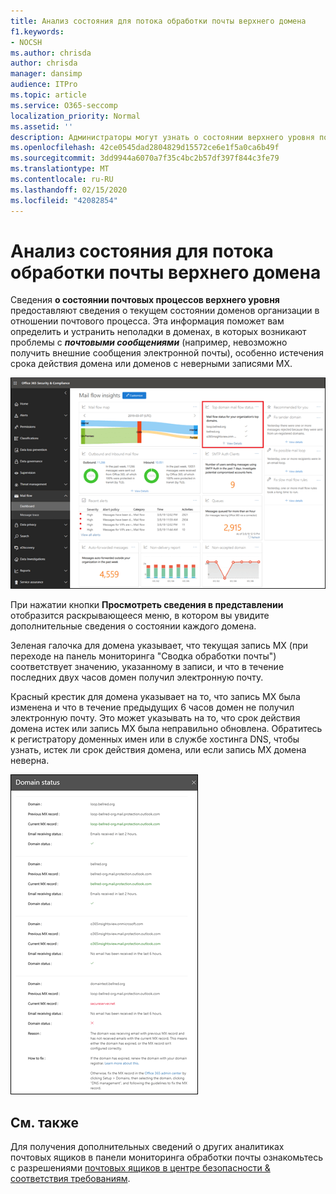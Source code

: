 ```yaml
---
title: Анализ состояния для потока обработки почты верхнего домена
f1.keywords:
- NOCSH
ms.author: chrisda
author: chrisda
manager: dansimp
audience: ITPro
ms.topic: article
ms.service: O365-seccomp
localization_priority: Normal
ms.assetid: ''
description: Администраторы могут узнать о состоянии верхнего уровня почтовых ящиков в почтовых процессах в панели мониторинга "Управление почтовыми сообщениями" в центре безопасности & соответствия требованиям.
ms.openlocfilehash: 42ce0545dad2804829d15572ce6e1f5a0ca6b49f
ms.sourcegitcommit: 3dd9944a6070a7f35c4bc2b57df397f844c3fe79
ms.translationtype: MT
ms.contentlocale: ru-RU
ms.lasthandoff: 02/15/2020
ms.locfileid: "42082854"
---
```

# <a name="top-domain-mail-flow-status-insight"></a>Анализ состояния для потока обработки почты верхнего домена

Сведения **о состоянии почтовых процессов верхнего уровня** предоставляют сведения о текущем состоянии доменов организации в отношении почтового процесса. Эта информация поможет вам определить и устранить неполадки в доменах, в которых возникают проблемы с ***почтовыми сообщениями*** (например, невозможно получить внешние сообщения электронной почты), особенно истечения срока действия домена или доменов с неверными записями MX.

![Состояние поверх верхнего уровня домена в панели мониторинга "почтовый ящик" в центре безопасности & соответствия требованиям](../../media/domain-mail-flow-status-selected.png)

При нажатии кнопки **Просмотреть сведения в представлении** отобразится раскрывающееся меню, в котором вы увидите дополнительные сведения о состоянии каждого домена.

Зеленая галочка для домена указывает, что текущая запись MX (при переходе на панель мониторинга "Сводка обработки почты") соответствует значению, указанному в записи, и что в течение последних двух часов домен получил электронную почту.

Красный крестик для домена указывает на то, что запись MX была изменена и что в течение предыдущих 6 часов домен не получил электронную почту. Это может указывать на то, что срок действия домена истек или запись MX была неправильно обновлена. Обратитесь к регистратору доменных имен или в службе хостинга DNS, чтобы узнать, истек ли срок действия домена, или если запись MX домена неверна.

![Всплывающее окно сведений в самом верхнем состоянии управления состоянием неактивных доменов](../../media/domain-mail-flow-status-flyout.png)

## <a name="see-also"></a>См. также

Для получения дополнительных сведений о других аналитиках почтовых ящиков в панели мониторинга обработки почты ознакомьтесь с разрешениями [почтовых ящиков в центре безопасности & соответствия требованиям](mail-flow-insights-v2.md).
